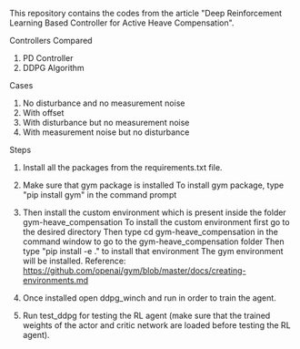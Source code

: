 
This repository contains the codes from the article "Deep Reinforcement Learning Based Controller for Active Heave Compensation".

Controllers Compared

1. PD Controller
2. DDPG Algorithm

Cases 

1. No disturbance and no measurement noise
2. With offset
3. With disturbance but no measurement noise
4. With measurement noise but no disturbance



Steps

1. Install all the packages from the requirements.txt file.

2. Make sure that gym package is installed
   To install gym package, type "pip install gym" in the command prompt
   
3. Then install the custom environment which is present inside the folder gym-heave_compensation
    To install the custom environment first go to the desired directory
    Then type cd gym-heave_compensation in the command window to go to the gym-heave_compensation folder
    Then type "pip install -e ." to install that environment
    The gym environment will be installed.
    Reference: https://github.com/openai/gym/blob/master/docs/creating-environments.md
    
4. Once installed open ddpg_winch and run in order to train the agent.

5. Run test_ddpg for testing the RL agent (make sure that the trained weights of the actor and critic network are loaded before testing the RL agent).

